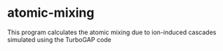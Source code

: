 # atomic-mixing
This program calculates the atomic mixing due to ion-induced cascades simulated using the TurboGAP code

